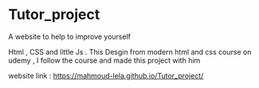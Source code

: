 # Tutor_project
A website to help to improve yourself 

Html , CSS and little Js . This Desgin from modern html and css course on udemy , I follow the course and made this project with him 

website link : https://mahmoud-lela.github.io/Tutor_project/

